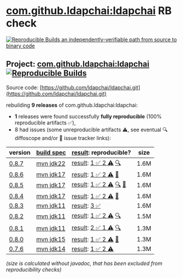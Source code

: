 [com.github.ldapchai:ldapchai](https://central.sonatype.com/artifact/com.github.ldapchai/ldapchai/versions) RB check
=======

[![Reproducible Builds](https://reproducible-builds.org/images/logos/rb.svg) an independently-verifiable path from source to binary code](https://reproducible-builds.org/)

## Project: [com.github.ldapchai:ldapchai](https://central.sonatype.com/artifact/com.github.ldapchai/ldapchai/versions) [![Reproducible Builds](https://img.shields.io/endpoint?url=https://raw.githubusercontent.com/jvm-repo-rebuild/reproducible-central/master/content/com/github/ldapchai/badge.json)](https://github.com/jvm-repo-rebuild/reproducible-central/blob/master/content/com/github/ldapchai/README.md)

Source code: [https://github.com/ldapchai/ldapchai.git](https://github.com/ldapchai/ldapchai.git)

rebuilding **9 releases** of com.github.ldapchai:ldapchai:
- **1** releases were found successfully **fully reproducible** (100% reproducible artifacts :white_check_mark:),
- 8 had issues (some unreproducible artifacts :warning:, see eventual :mag: diffoscope and/or :memo: issue tracker links):

| version | [build spec](/BUILDSPEC.md) | [result](https://reproducible-builds.org/docs/jvm/): reproducible? | size |
| -- | --------- | ------ | -- |
| [0.8.7](https://central.sonatype.com/artifact/com.github.ldapchai/ldapchai/0.8.7/pom) | [mvn jdk22](ldapchai-0.8.7.buildspec) | [result](ldapchai-0.8.7.buildinfo): [1 :white_check_mark:  2 :warning:](ldapchai-0.8.7.buildcompare) [:mag:](ldapchai-0.8.7.diffoscope) | 1.6M |
| [0.8.6](https://central.sonatype.com/artifact/com.github.ldapchai/ldapchai/0.8.6/pom) | [mvn jdk17](ldapchai-0.8.6.buildspec) | [result](ldapchai-0.8.6.buildinfo): [1 :white_check_mark:  2 :warning:](ldapchai-0.8.6.buildcompare) [:memo:](https://github.com/ldapchai/ldapchai/issues/28) | 1.6M |
| [0.8.5](https://central.sonatype.com/artifact/com.github.ldapchai/ldapchai/0.8.5/pom) | [mvn jdk17](ldapchai-0.8.5.buildspec) | [result](ldapchai-0.8.5.buildinfo): [1 :white_check_mark:  2 :warning:](ldapchai-0.8.5.buildcompare) [:mag:](ldapchai-0.8.5.diffoscope) [:memo:](https://github.com/ldapchai/ldapchai/issues/28) | 1.6M |
| [0.8.4](https://central.sonatype.com/artifact/com.github.ldapchai/ldapchai/0.8.4/pom) | [mvn jdk17](ldapchai-0.8.4.buildspec) | [result](ldapchai-0.8.4.buildinfo): [1 :white_check_mark:  2 :warning:](ldapchai-0.8.4.buildcompare) [:memo:](https://github.com/ldapchai/ldapchai/issues/28) | 1.6M |
| [0.8.3](https://central.sonatype.com/artifact/com.github.ldapchai/ldapchai/0.8.3/pom) | [mvn jdk11](ldapchai-0.8.3.buildspec) | [result](ldapchai-0.8.3.buildinfo): [3 :white_check_mark: ](ldapchai-0.8.3.buildcompare) | 1.6M |
| [0.8.2](https://central.sonatype.com/artifact/com.github.ldapchai/ldapchai/0.8.2/pom) | [mvn jdk11](ldapchai-0.8.2.buildspec) | [result](ldapchai-0.8.2.buildinfo): [1 :white_check_mark:  2 :warning:](ldapchai-0.8.2.buildcompare) [:mag:](ldapchai-0.8.2.diffoscope) | 1.5M |
| [0.8.1](https://central.sonatype.com/artifact/com.github.ldapchai/ldapchai/0.8.1/pom) | [mvn jdk11](ldapchai-0.8.1.buildspec) | [result](ldapchai-0.8.1.buildinfo): [2 :white_check_mark:  1 :warning:](ldapchai-0.8.1.buildcompare) [:mag:](ldapchai-0.8.1.diffoscope) | 1.3M |
| [0.8.0](https://central.sonatype.com/artifact/com.github.ldapchai/ldapchai/0.8.0/pom) | [mvn jdk15](ldapchai-0.8.0.buildspec) | [result](ldapchai-0.8.0.buildinfo): [1 :white_check_mark:  2 :warning:](ldapchai-0.8.0.buildcompare) [:memo:](https://github.com/ldapchai/ldapchai/pull/24) | 1.3M |
| [0.7.6](https://central.sonatype.com/artifact/com.github.ldapchai/ldapchai/0.7.6/pom) | [mvn jdk14](ldapchai-0.7.6.buildspec) | [result](ldapchai-0.7.6.buildinfo): [1 :white_check_mark:  2 :warning:](ldapchai-0.7.6.buildcompare) | 1.3M |

<i>(size is calculated without javadoc, that has been excluded from reproducibility checks)</i>
